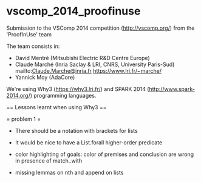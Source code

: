 vscomp_2014_proofinuse
======================

Submission to the VSComp 2014 competition (http://vscomp.org/)
from the 'ProofInUse' team

The team consists in:
- David Mentré (Mitsubishi Electric R&D Centre Europe)
- Claude Marché (Inria Saclay & LRI, CNRS, University Paris-Sud)
  mailto:Claude.Marche@inria.fr https://www.lri.fr/~marche/
- Yannick Moy (AdaCore)

We're using Why3 (https://why3.lri.fr/) and SPARK 2014
(http://www.spark-2014.org/) programming languages.








== Lessons learnt when using Why3 ==


= problem 1 =

* There should be a notation with brackets for lists

* It would be nice to have a List.forall higher-order predicate

* color highlighting of goals: color of premises and conclusion are
  wrong in presence of match..with

* missing lemmas on nth and append on lists


